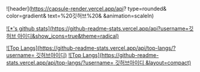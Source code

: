 ![header](https://capsule-render.vercel.app/api?
type=rounded&
color=gradient&
text=%20깃허브%20&
&animation=scaleIn)

[![*'s github stats](https://github-readme-stats.vercel.app/api?username=깃허브
아이디&show_icons=true&theme=radical)](https://github.com/깃허브아이디)

[![Top Langs](https://github-readme-stats.vercel.app/api/top-langs/?username=
깃허브아이디)](https://github.com/깃허브아이디/github-readme-stats)
[![Top Langs](https://github-readme-stats.vercel.app/api/top-langs/?username=
깃허브아이디 &layout=compact)](https://github.com/깃허브아이디/githubreadme-stats)

